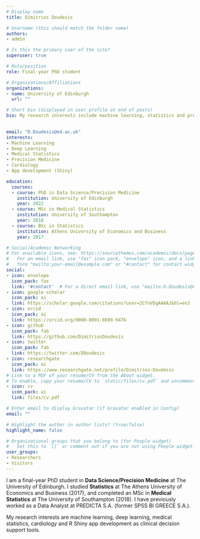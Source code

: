 ```yaml
---
# Display name
title: Dimitrios Doudesis

# Username (this should match the folder name)
authors:
- admin

# Is this the primary user of the site?
superuser: true

# Role/position
role: Final-year PhD student

# Organizations/Affiliations
organizations:
- name: University of Edinburgh
  url: ""

# Short bio (displayed in user profile at end of posts)
bio: My research interests include machine learning, statistics and precision medicine.
 

email: "D.Doudesis@ed.ac.uk"
interests:
- Machine Learning
- Deep Learning
- Medical Statistics
- Precision Medicine
- Cardiology
- App development (Shiny)

education:
  courses:
  - course: PhD in Data Science/Precision Medicine
    institution: University of Edinburgh
    year: 2022
  - course: MSc in Medical Statistics
    institution: University of Southampton
    year: 2018
  - course: BSc in Statistics
    institution: Athens University of Economics and Business
    year: 2017

# Social/Academic Networking
# For available icons, see: https://sourcethemes.com/academic/docs/page-builder/#icons
#   For an email link, use "fas" icon pack, "envelope" icon, and a link in the
#   form "mailto:your-email@example.com" or "#contact" for contact widget.
social:
- icon: envelope
  icon_pack: fas
  link: '#contact'  # For a direct email link, use "mailto:D.Doudesis@ed.ac.uk".
- icon: google-scholar
  icon_pack: ai
  link: https://scholar.google.com/citations?user=2CfnVDgAAAAJ&hl=enJ
- icon: orcid
  icon_pack: ai
  link: https://orcid.org/0000-0001-6699-9476
- icon: github
  icon_pack: fab
  link: https://github.com/DimitriosDoudesis
- icon: twitter
  icon_pack: fab
  link: https://twitter.com/DDoudesis
- icon: researchgate
  icon_pack: ai
  link: https://www.researchgate.net/profile/Dimitrios-Doudesis
# Link to a PDF of your resume/CV from the About widget.
# To enable, copy your resume/CV to `static/files/cv.pdf` and uncomment the lines below.
- icon: cv
  icon_pack: ai
  link: files/cv.pdf

# Enter email to display Gravatar (if Gravatar enabled in Config)
email: ""

# Highlight the author in author lists? (true/false)
highlight_name: false

# Organizational groups that you belong to (for People widget)
#   Set this to `[]` or comment out if you are not using People widget.
user_groups:
- Researchers
- Visitors
---
```


I am a final-year PhD student in **Data Science/Precision Medicine** at The University of Edinburgh. I studied **Statistics** at The Athens University of Economics and Business (2017), and completed an MSc in **Medical Statistics** at The University of Southampton (2018). I have previously worked as a Data Analyst at PREDICTA S.A. (former SPSS BI GREECE S.A.).  

My research interests are machine learning, deep learning, medical statistics, cardiology and R Shiny app development as clinical decision support tools.
